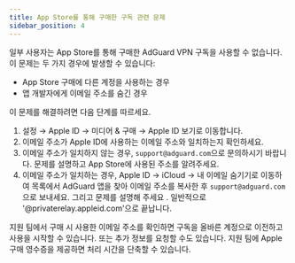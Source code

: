 ```yaml
---
title: App Store를 통해 구매한 구독 관련 문제
sidebar_position: 4
---
```


일부 사용자는 App Store를 통해 구매한 AdGuard VPN 구독을 사용할 수 없습니다. 이 문제는 두 가지 경우에 발생할 수 있습니다:

- App Store 구매에 다른 계정을 사용하는 경우
- 앱 개발자에게 이메일 주소를 숨긴 경우

이 문제를 해결하려면 다음 단계를 따르세요.

1. 설정 → Apple ID → 미디어 & 구매 → Apple ID 보기로 이동합니다.
1. 이메일 주소가 Apple ID에 사용하는 이메일 주소와 일치하는지 확인하세요.
1. 이메일 주소가 일치하지 않는 경우, `support@adguard.com`으로 문의하시기 바랍니다. 문제를 설명하고 App Store에 사용된 주소를 알려주세요.
1. 이메일 주소가 일치하는 경우, Apple ID → iCloud → 내 이메일 숨기기로 이동하여 목록에서 AdGuard 앱을 찾아 이메일 주소를 복사한 후 `support@adguard.com`으로 보내세요. 그리고 문제를 설명해 주세요 . 일반적으로 '@privaterelay.appleid.com'으로 끝납니다.

지원 팀에서 구매 시 사용한 이메일 주소를 확인하면 구독을 올바른 계정으로 이전하고 사용을 시작할 수 있습니다. 또는 추가 정보를 요청할 수도 있습니다. 지원 팀에 Apple 구매 영수증을 제공하면 처리 시간을 단축할 수 있습니다.
